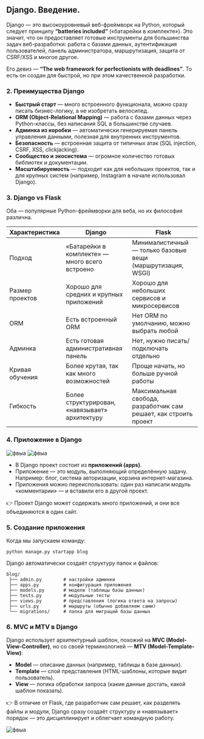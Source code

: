 ## Django. Введение.


Django — это высокоуровневый веб-фреймворк на Python, который следует принципу **“batteries included”** («батарейки в комплекте»). Это значит, что он предоставляет готовые инструменты для большинства задач веб-разработки: работа с базами данных, аутентификация пользователей, панель администратора, маршрутизация, защита от CSRF/XSS и многое другое.

Его девиз — **“The web framework for perfectionists with deadlines”**. То есть он создан для быстрой, но при этом качественной разработки.

### 2. Преимущества Django

- **Быстрый старт** — много встроенного функционала, можно сразу писать бизнес-логику, а не изобретать велосипед.
- **ORM (Object-Relational Mapping)** — работа с базами данных через Python-классы, без написания SQL в большинстве случаев.
- **Админка из коробки** — автоматически генерируемая панель управления данными, полезная для внутренних инструментов.
- **Безопасность** — встроенная защита от типичных атак (SQL injection, CSRF, XSS, clickjacking).
- **Сообщество и экосистема** — огромное количество готовых библиотек и документации.
- **Масштабируемость** — подходит как для небольших проектов, так и для крупных систем (например, Instagram в начале использовал Django).

### 3. Django vs Flask

Оба — популярные Python-фреймворки для веба, но их философия различна.

|Характеристика|**Django**|**Flask**|
|---|---|---|
|Подход|«Батарейки в комплекте» — много всего встроено|Минималистичный — только базовые вещи (маршрутизация, WSGI)|
|Размер проектов|Хорошо для средних и крупных приложений|Хорошо для небольших сервисов и микросервисов|
|ORM|Есть встроенный ORM|Нет ORM по умолчанию, можно выбрать любой|
|Админка|Есть готовая административная панель|Нет, нужно писать/подключать отдельно|
|Кривая обучения|Более крутая, так как много возможностей|Проще начать, но больше ручной работы|
|Гибкость|Более структурирован, «навязывает» архитектуру|Максимальная свобода, разработчик сам решает, как строить проект|

### 4. Приложение в Django

![фвыа](http://images.na4u.ru/static/django0/1.png)
![фвыа](http://images.na4u.ru/static/django0/2.png)
- В Django проект состоит из **приложений (apps)**.
- Приложение — это модуль, выполняющий определённую задачу. Например: блог, система авторизации, корзина интернет-магазина.
- Приложения можно переиспользовать: один раз написали модуль «комментарии» — и вставили его в другой проект.
    

👉 Проект Django может содержать много приложений, и они все объединяются в один сайт.

### 5. Создание приложения

Когда мы запускаем команду:

```
python manage.py startapp blog
```

Django автоматически создаёт структуру папок и файлов:

```
blog/
 ├── admin.py        # настройки админки
 ├── apps.py         # конфигурация приложения
 ├── models.py       # модели (таблицы базы данных)
 ├── tests.py        # модульные тесты
 ├── views.py        # представления (логика ответа на запросы)
 ├── urls.py         # маршруты (обычно добавляем сами)
 └── migrations/     # папка для миграций базы данных
```

### 6. MVC и MTV в Django

Django использует архитектурный шаблон, похожий на **MVC (Model-View-Controller)**, но со своей терминологией — **MTV (Model-Template-View)**:

- **Model** — описание данных (например, таблицы в базе данных).
- **Template** — слой представления (HTML-шаблоны, которые видит пользователь).
- **View** — логика обработки запроса (какие данные достать, какой шаблон показать).

👉 В отличие от Flask, где разработчик сам решает, как разделять файлы и модули, Django сразу создаёт структуру и «навязывает» порядок — это дисциплинирует и облегчает командную работу.

![фвыа](http://images.na4u.ru/static/django0/3.png)

